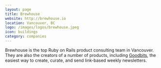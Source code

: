 ```yaml
---
layout: page
title: Brewhouse
website: http://brewhouse.io
location: Vancouver, BC
logo: /images/logos/brewhouse.jpeg
icon: buildings
category: companies
---
```


Brewhouse is the top Ruby on Rails product consulting team in Vancouver. They are also the creators of a number of products, including [Goodbits](http://goodbits.io), the easiest way to create, curate, and send link-based weekly newsletters.
